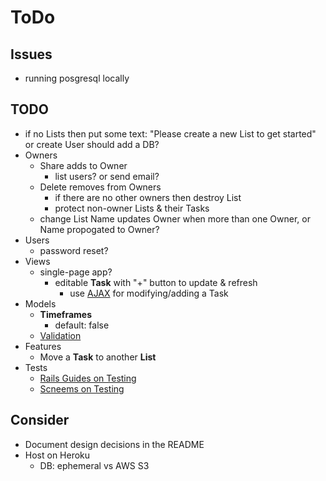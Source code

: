 # ToDo

## Issues

- running posgresql locally

## TODO

- if no Lists then put some text: "Please create a new List to get started" or create User should add a DB?
- Owners
  - Share adds to Owner
    - list users?  or send email?
  - Delete removes from Owners
    - if there are no other owners then destroy List
    - protect non-owner Lists & their Tasks
  - change List Name updates Owner when more than one Owner, or Name propogated to Owner?
- Users
  - password reset?
- Views
  - single-page app?
    - editable **Task** with "+" button to update & refresh
      - use [AJAX](https://docs.google.com/document/d/1wDGbrMNZcC9fNPRmIvftnUF0gO9Ref1QsbdODm0KF-Y/edit#) for modifying/adding a Task
- Models
  - **Timeframes**
    - default: false
  - [Validation](https://edgeguides.rubyonrails.org/active_record_validations.html)
- Features
  - Move a **Task** to another **List**
- Tests
  - [Rails Guides on Testing](https://guides.rubyonrails.org/testing.html)
  - [Scneems on Testing](https://github.com/schneems/reddit_on_rails/blob/master/part_three.md#testing)

## Consider

- Document design decisions in the README
- Host on Heroku
  - DB: ephemeral vs AWS S3
